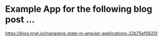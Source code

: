 # Example App for the following blog post ...
https://blog.nrwl.io/managing-state-in-angular-applications-22b75ef5625f
